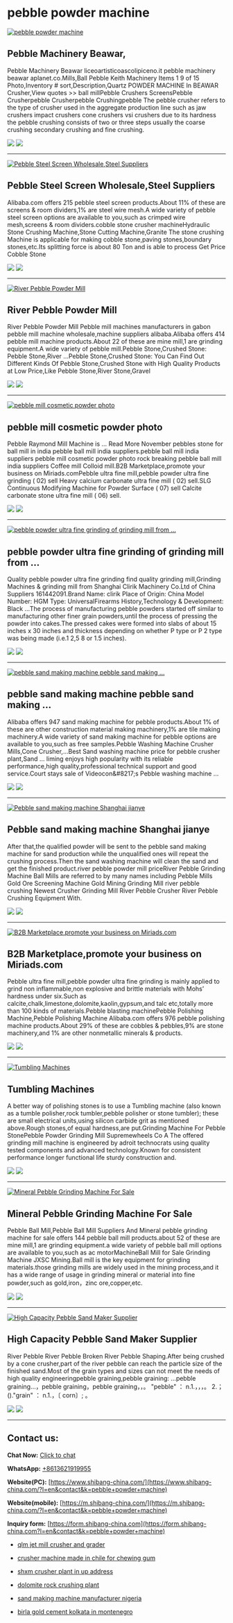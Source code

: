 # pebble powder machine

<a href="https://swt.shibang-china.com/?l=en&img&k=pebble+powder+machine" target="_blank">![pebble powder machine](http://static.shibang-china.com/all-800x300/45.jpg)</a>

## Pebble Machinery Beawar,
Pebble Machinery Beawar liceoartisticoascolipiceno.it pebble machinery beawar aplanet.co.Mills,Ball Pebble Keith Machinery Items 1 9 of 15 Photo,Inventory # sort,Description,Quartz POWDER MACHINE In BEAWAR Crusher,View quotes &gt;&gt; ball millPebble Crushers ScreensPebble Crusherpebble Crusherpebble Crushingpebble The pebble crusher refers to the type of crusher used in the aggregate production line such as jaw crushers impact crushers cone crushers vsi crushers due to its hardness the pebble crushing consists of two or three steps usually the coarse crushing secondary crushing and fine crushing.


<a href="https://whatsapp.shibangsoft.com/WhatsApp.php" target="_blank" title="WhatsApp">![](http://static.shibang-china.com/icon/whatsapp.png)</a> <a href="https://swt.shibang-china.com/?l=en&icon&k=pebble+powder+machine" target="_blank">![](http://static.shibang-china.com/icon/chat-en.png)</a>

---

<a href="https://swt.shibang-china.com/?l=en&img&k=pebble+powder+machine" target="_blank">![Pebble Steel Screen Wholesale,Steel Suppliers](http://static.shibang-china.com/all-800x300/910.jpg)</a>

## Pebble Steel Screen Wholesale,Steel Suppliers
Alibaba.com offers 215 pebble steel screen products.About 11% of these are screens &amp; room dividers,1% are steel wire mesh.A wide variety of pebble steel screen options are available to you,such as crimped wire mesh,screens &amp; room dividers.cobble stone crusher machineHydraulic Stone Crushing Machine,Stone Cutting Machine,Granite The stone crushing Machine is applicable for making cobble stone,paving stones,boundary stones,etc.Its splitting force is about 80 Ton and is able to process Get Price Cobble Stone


<a href="https://whatsapp.shibangsoft.com/WhatsApp.php" target="_blank" title="WhatsApp">![](http://static.shibang-china.com/icon/whatsapp.png)</a> <a href="https://swt.shibang-china.com/?l=en&icon&k=pebble+powder+machine" target="_blank">![](http://static.shibang-china.com/icon/chat-en.png)</a>

---

<a href="https://swt.shibang-china.com/?l=en&img&k=pebble+powder+machine" target="_blank">![River Pebble Powder Mill](http://static.shibang-china.com/all-800x300/9.jpg)</a>

## River Pebble Powder Mill
River Pebble Powder Mill Pebble mill machines manufacturers in gabon pebble mill machine wholesale,machine suppliers alibaba.Alibaba offers 414 pebble mill machine products.About 22 of these are mine mill,1 are grinding equipment.A wide variety of pebble mill.Pebble Stone,Crushed Stone: Pebble Stone,River …Pebble Stone,Crushed Stone: You Can Find Out Different Kinds Of Pebble Stone,Crushed Stone with High Quality Products at Low Price,Like Pebble Stone,River Stone,Gravel


<a href="https://whatsapp.shibangsoft.com/WhatsApp.php" target="_blank" title="WhatsApp">![](http://static.shibang-china.com/icon/whatsapp.png)</a> <a href="https://swt.shibang-china.com/?l=en&icon&k=pebble+powder+machine" target="_blank">![](http://static.shibang-china.com/icon/chat-en.png)</a>

---

<a href="https://swt.shibang-china.com/?l=en&img&k=pebble+powder+machine" target="_blank">![pebble mill cosmetic powder photo](http://static.shibang-china.com/all-800x300/87.jpg)</a>

## pebble mill cosmetic powder photo
Pebble Raymond Mill Machine is … Read More November pebbles stone for ball mill in india pebble ball mill india suppliers.pebble ball mill india suppliers pebble mill cosmetic powder photo rock breaking pebble ball mill india suppliers Coffee mill Colloid mill.B2B Marketplace,promote your business on Miriads.comPebble ultra fine mill,pebble powder ultra fine grinding ( 02) sell Heavy calcium carbonate ultra fine mill ( 02) sell.SLG Continuous Modifying Machine for Powder Surface ( 07) sell Calcite carbonate stone ultra fine mill ( 06) sell.


<a href="https://whatsapp.shibangsoft.com/WhatsApp.php" target="_blank" title="WhatsApp">![](http://static.shibang-china.com/icon/whatsapp.png)</a> <a href="https://swt.shibang-china.com/?l=en&icon&k=pebble+powder+machine" target="_blank">![](http://static.shibang-china.com/icon/chat-en.png)</a>

---

<a href="https://swt.shibang-china.com/?l=en&img&k=pebble+powder+machine" target="_blank">![pebble powder ultra fine grinding of grinding mill from …](http://static.shibang-china.com/all-800x300/1238.jpg)</a>

## pebble powder ultra fine grinding of grinding mill from …
Quality pebble powder ultra fine grinding find quality grinding mill,Grinding Machines &amp; grinding mill from Shanghai Clirik Machinery Co.Ltd of China Suppliers 161442091.Brand Name: clirik Place of Origin: China Model Number: HGM Type: UniversalFirearms History,Technology &amp; Development: Black …The process of manufacturing pebble powders started off similar to manufacturing other finer grain powders,until the process of pressing the powder into cakes.The pressed cakes were formed into slabs of about 15 inches x 30 inches and thickness depending on whether P type or P 2 type was being made (i.e.1 2,5 8 or 1.5 inches).


<a href="https://whatsapp.shibangsoft.com/WhatsApp.php" target="_blank" title="WhatsApp">![](http://static.shibang-china.com/icon/whatsapp.png)</a> <a href="https://swt.shibang-china.com/?l=en&icon&k=pebble+powder+machine" target="_blank">![](http://static.shibang-china.com/icon/chat-en.png)</a>

---

<a href="https://swt.shibang-china.com/?l=en&img&k=pebble+powder+machine" target="_blank">![pebble sand making machine pebble sand making …](http://static.shibang-china.com/all-800x300/65.jpg)</a>

## pebble sand making machine pebble sand making …
Alibaba offers 947 sand making machine for pebble products.About 1% of these are other construction material making machinery,1% are tile making machinery.A wide variety of sand making machine for pebble options are available to you,such as free samples.Pebble Washing Machine Crusher Mills,Cone Crusher,…Best Sand washing machine price for pebble crusher plant,Sand … liming enjoys high popularity with its reliable performance,high quality,professional technical support and good service.Court stays sale of Videocon&amp;#8217;s Pebble washing machine …


<a href="https://whatsapp.shibangsoft.com/WhatsApp.php" target="_blank" title="WhatsApp">![](http://static.shibang-china.com/icon/whatsapp.png)</a> <a href="https://swt.shibang-china.com/?l=en&icon&k=pebble+powder+machine" target="_blank">![](http://static.shibang-china.com/icon/chat-en.png)</a>

---

<a href="https://swt.shibang-china.com/?l=en&img&k=pebble+powder+machine" target="_blank">![Pebble sand making machine Shanghai jianye](http://static.shibang-china.com/all-800x300/142.jpg)</a>

## Pebble sand making machine Shanghai jianye
After that,the qualified powder will be sent to the pebble sand making machine for sand production while the unqualified ones will repeat the crushing process.Then the sand washing machine will clean the sand and get the finished product.river pebble powder mill priceRiver Pebble Grinding Machine Ball Mills are referred to by many names including Pebble Mills Gold Ore Screening Machine Gold Mining Grinding Mill river pebble crushing Newest Crusher Grinding Mill River Pebble Crusher River Pebble Crushing Equipment With.


<a href="https://whatsapp.shibangsoft.com/WhatsApp.php" target="_blank" title="WhatsApp">![](http://static.shibang-china.com/icon/whatsapp.png)</a> <a href="https://swt.shibang-china.com/?l=en&icon&k=pebble+powder+machine" target="_blank">![](http://static.shibang-china.com/icon/chat-en.png)</a>

---

<a href="https://swt.shibang-china.com/?l=en&img&k=pebble+powder+machine" target="_blank">![B2B Marketplace,promote your business on Miriads.com](http://static.shibang-china.com/all-800x300/1052.jpg)</a>

## B2B Marketplace,promote your business on Miriads.com
Pebble ultra fine mill,pebble powder ultra fine grinding is mainly applied to grind non inflammable,non explosive and brittle materials with Mohs’ hardness under six.Such as calcite,chalk,limestone,dolomite,kaolin,gypsum,and talc etc,totally more than 100 kinds of materials.Pebble blasting machinePebble Polishing Machine,Pebble Polishing Machine Alibaba.com offers 976 pebble polishing machine products.About 29% of these are cobbles &amp; pebbles,9% are stone machinery,and 1% are other nonmetallic minerals &amp; products.


<a href="https://whatsapp.shibangsoft.com/WhatsApp.php" target="_blank" title="WhatsApp">![](http://static.shibang-china.com/icon/whatsapp.png)</a> <a href="https://swt.shibang-china.com/?l=en&icon&k=pebble+powder+machine" target="_blank">![](http://static.shibang-china.com/icon/chat-en.png)</a>

---

<a href="https://swt.shibang-china.com/?l=en&img&k=pebble+powder+machine" target="_blank">![Tumbling Machines](http://static.shibang-china.com/all-800x300/170.jpg)</a>

## Tumbling Machines
A better way of polishing stones is to use a Tumbling machine (also known as a tumble polisher,rock tumbler,pebble polisher or stone tumbler); these are small electrical units,using silicon carbide grit as mentioned above.Rough stones,of equal hardness,are put.Grinding Machine For Pebble StonePebble Powder Grinding Mill Supremewheels Co A The offered grinding mill machine is engineered by adroit technocrats using quality tested components and advanced technology.Known for consistent performance longer functional life sturdy construction and.


<a href="https://whatsapp.shibangsoft.com/WhatsApp.php" target="_blank" title="WhatsApp">![](http://static.shibang-china.com/icon/whatsapp.png)</a> <a href="https://swt.shibang-china.com/?l=en&icon&k=pebble+powder+machine" target="_blank">![](http://static.shibang-china.com/icon/chat-en.png)</a>

---

<a href="https://swt.shibang-china.com/?l=en&img&k=pebble+powder+machine" target="_blank">![Mineral Pebble Grinding Machine For Sale](http://static.shibang-china.com/all-800x300/1086.jpg)</a>

## Mineral Pebble Grinding Machine For Sale
Pebble Ball Mill,Pebble Ball Mill Suppliers And Mineral pebble grinding machine for sale offers 144 pebble ball mill products.about 52 of these are mine mill,1 are grinding equipment.a wide variety of pebble ball mill options are available to you,such as ac motorMachineBall Mill for Sale Grinding Machine JXSC Mining.Ball mill is the key equipment for grinding materials.those grinding mills are widely used in the mining process,and it has a wide range of usage in grinding mineral or material into fine powder,such as gold,iron，zinc ore,copper,etc.


<a href="https://whatsapp.shibangsoft.com/WhatsApp.php" target="_blank" title="WhatsApp">![](http://static.shibang-china.com/icon/whatsapp.png)</a> <a href="https://swt.shibang-china.com/?l=en&icon&k=pebble+powder+machine" target="_blank">![](http://static.shibang-china.com/icon/chat-en.png)</a>

---

<a href="https://swt.shibang-china.com/?l=en&img&k=pebble+powder+machine" target="_blank">![High Capacity Pebble Sand Maker Supplier](http://static.shibang-china.com/all-800x300/195.jpg)</a>

## High Capacity Pebble Sand Maker Supplier
River Pebble River Pebble Broken River Pebble Shaping.After being crushed by a cone crusher,part of the river pebble can reach the particle size of the finished sand.Most of the grain types and sizes can not meet the needs of high quality engineeringpebble graining,pebble graining: …pebble graining…，pebble graining，pebble graining，，。 &quot;pebble&quot; ： n.1.，，，。 2.；().&quot;grain&quot; ： n.1.，〔 corn〕; 。


<a href="https://whatsapp.shibangsoft.com/WhatsApp.php" target="_blank" title="WhatsApp">![](http://static.shibang-china.com/icon/whatsapp.png)</a> <a href="https://swt.shibang-china.com/?l=en&icon&k=pebble+powder+machine" target="_blank">![](http://static.shibang-china.com/icon/chat-en.png)</a>

---
## Contact us:

**Chat Now:** [Click to chat](https://swt.shibang-china.com?l=en&contact&k=pebble+powder+machine)

**WhatsApp:**  [+8613621919955](https://whatsapp.shibangsoft.com/WhatsApp.php)

**Website(PC):** [https://www.shibang-china.com/](https://www.shibang-china.com/?l=en&contact&k=pebble+powder+machine)

**Website(mobile):** [https://m.shibang-china.com/](https://m.shibang-china.com/?l=en&contact&k=pebble+powder+machine)

**Inquiry form:** [https://form.shibang-china.com](https://form.shibang-china.com?l=en&contact&k=pebble+powder+machine)

* [qlm jet mill crusher and grader](../163/qlm%20jet%20mill%20crusher%20and%20grader.md)

* [crusher machine made in chile for chewing gum](../170/crusher%20machine%20made%20in%20chile%20for%20chewing%20gum.md)

* [shxm crusher plant in up address](../170/shxm%20crusher%20plant%20in%20up%20address.md)

* [dolomite rock crushing plant](../164/dolomite%20rock%20crushing%20plant.md)

* [sand making machine manufacturer nigeria](../169/sand%20making%20machine%20manufacturer%20nigeria.md)

* [birla gold cement kolkata in montenegro](../163/birla%20gold%20cement%20kolkata%20in%20montenegro.md)